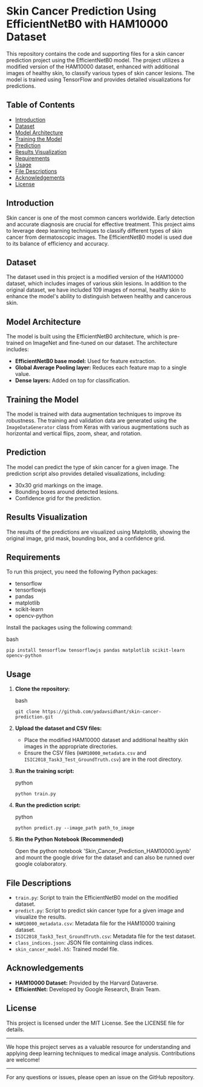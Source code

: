 # Skin Cancer Prediction Using EfficientNetB0 with HAM10000 Dataset

This repository contains the code and supporting files for a skin cancer prediction project using the EfficientNetB0 model. The project utilizes a modified version of the HAM10000 dataset, enhanced with additional images of healthy skin, to classify various types of skin cancer lesions. The model is trained using TensorFlow and provides detailed visualizations for predictions.

Table of Contents
-----------------

-   [Introduction](#introduction)
-   [Dataset](#dataset)
-   [Model Architecture](#model-architecture)
-   [Training the Model](#training-the-model)
-   [Prediction](#prediction)
-   [Results Visualization](#results-visualization)
-   [Requirements](#requirements)
-   [Usage](#usage)
-   [File Descriptions](#file-descriptions)
-   [Acknowledgements](#acknowledgements)
-   [License](#license)

Introduction
------------

Skin cancer is one of the most common cancers worldwide. Early detection and accurate diagnosis are crucial for effective treatment. This project aims to leverage deep learning techniques to classify different types of skin cancer from dermatoscopic images. The EfficientNetB0 model is used due to its balance of efficiency and accuracy.

Dataset
-------

The dataset used in this project is a modified version of the HAM10000 dataset, which includes images of various skin lesions. In addition to the original dataset, we have included 109 images of normal, healthy skin to enhance the model's ability to distinguish between healthy and cancerous skin.

Model Architecture
------------------

The model is built using the EfficientNetB0 architecture, which is pre-trained on ImageNet and fine-tuned on our dataset. The architecture includes:

-   **EfficientNetB0 base model:** Used for feature extraction.
-   **Global Average Pooling layer:** Reduces each feature map to a single value.
-   **Dense layers:** Added on top for classification.

Training the Model
------------------

The model is trained with data augmentation techniques to improve its robustness. The training and validation data are generated using the `ImageDataGenerator` class from Keras with various augmentations such as horizontal and vertical flips, zoom, shear, and rotation.

Prediction
----------

The model can predict the type of skin cancer for a given image. The prediction script also provides detailed visualizations, including:

-   30x30 grid markings on the image.
-   Bounding boxes around detected lesions.
-   Confidence grid for the prediction.

Results Visualization
---------------------

The results of the predictions are visualized using Matplotlib, showing the original image, grid mask, bounding box, and a confidence grid.

Requirements
------------

To run this project, you need the following Python packages:

-   tensorflow
-   tensorflowjs
-   pandas
-   matplotlib
-   scikit-learn
-   opencv-python

Install the packages using the following command:

bash

`pip install tensorflow tensorflowjs pandas matplotlib scikit-learn opencv-python`

Usage
-----

1.  **Clone the repository:**

    bash

    `git clone https://github.com/yadavsidhant/skin-cancer-prediction.git`

2.  **Upload the dataset and CSV files:**

    -   Place the modified HAM10000 dataset and additional healthy skin images in the appropriate directories.
    -   Ensure the CSV files (`HAM10000_metadata.csv` and `ISIC2018_Task3_Test_GroundTruth.csv`) are in the root directory.
3.  **Run the training script:**

    python

    `python train.py`

4.  **Run the prediction script:**

    python

    `python predict.py --image_path path_to_image`
    
5. **Rin the Python Notebook (Recommended)**

   Open the python notebook 'Skin_Cancer_Prediction_HAM10000.ipynb' and mount the google drive for the dataset and can also be runned over google colaboratory.
   
File Descriptions
-----------------

-   `train.py`: Script to train the EfficientNetB0 model on the modified dataset.
-   `predict.py`: Script to predict skin cancer type for a given image and visualize the results.
-   `HAM10000_metadata.csv`: Metadata file for the HAM10000 training dataset.
-   `ISIC2018_Task3_Test_GroundTruth.csv`: Metadata file for the test dataset.
-   `class_indices.json`: JSON file containing class indices.
-   `skin_cancer_model.h5`: Trained model file.

Acknowledgements
----------------

-   **HAM10000 Dataset:** Provided by the Harvard Dataverse.
-   **EfficientNet:** Developed by Google Research, Brain Team.

License
-------

This project is licensed under the MIT License. See the LICENSE file for details.

* * * * *

We hope this project serves as a valuable resource for understanding and applying deep learning techniques to medical image analysis. Contributions are welcome!

* * * * *

For any questions or issues, please open an issue on the GitHub repository.
